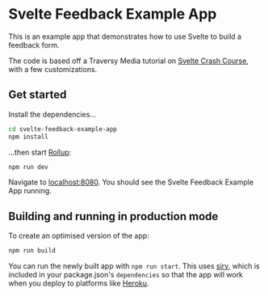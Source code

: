 # Svelte Feedback Example App

This is an example app that demonstrates how to use Svelte to build a feedback form. 

The code is based off a Traversy Media tutorial on [Svelte Crash Course](https://www.youtube.com/watch?v=uK2RnIzrQ0M), with a few customizations.

## Get started

Install the dependencies...

```bash
cd svelte-feedback-example-app
npm install
```

...then start [Rollup](https://rollupjs.org):

```bash
npm run dev
```

Navigate to [localhost:8080](http://localhost:8080). You should see the Svelte Feedback Example App running.

## Building and running in production mode

To create an optimised version of the app:

```bash
npm run build
```

You can run the newly built app with `npm run start`. This uses [sirv](https://github.com/lukeed/sirv), which is included in your package.json's `dependencies` so that the app will work when you deploy to platforms like [Heroku](https://heroku.com).

